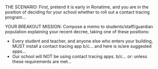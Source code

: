 THE SCENARIO:
First, pretend it is early in Ronatime, and you are in the position of deciding for your school whether to roll out a contact tracing program...

YOUR BREAKOUT MISSION:
Compose a memo to students/staff/guardian population explaining your recent decree, taking one of these positions:
- Every student and teacher, and anyone else who enters your building, MUST install a contact tracing app
  b/c...
  and here is is/are suggested apps...
- Our school will NOT be using contact tracing apps.
  b/c...
  or: unless these requirements are met...
